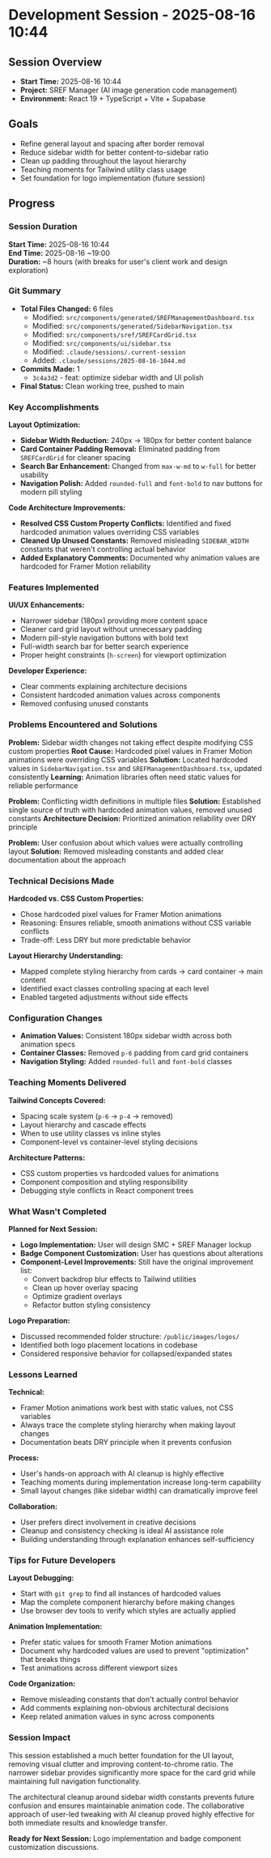 # Development Session - 2025-08-16 10:44

## Session Overview

- **Start Time:** 2025-08-16 10:44
- **Project:** SREF Manager (AI image generation code management)
- **Environment:** React 19 + TypeScript + Vite + Supabase

## Goals

- Refine general layout and spacing after border removal
- Reduce sidebar width for better content-to-sidebar ratio
- Clean up padding throughout the layout hierarchy
- Teaching moments for Tailwind utility class usage
- Set foundation for logo implementation (future session)

## Progress

### Session Duration

**Start Time:** 2025-08-16 10:44  
**End Time:** 2025-08-16 ~19:00  
**Duration:** ~8 hours (with breaks for user's client work and design exploration)

### Git Summary

- **Total Files Changed:** 6 files
  - Modified: `src/components/generated/SREFManagementDashboard.tsx`
  - Modified: `src/components/generated/SidebarNavigation.tsx`
  - Modified: `src/components/sref/SREFCardGrid.tsx`
  - Modified: `src/components/ui/sidebar.tsx`
  - Modified: `.claude/sessions/.current-session`
  - Added: `.claude/sessions/2025-08-16-1044.md`
- **Commits Made:** 1
  - `3c4a3d2` - feat: optimize sidebar width and UI polish
- **Final Status:** Clean working tree, pushed to main

### Key Accomplishments

**Layout Optimization:**

- **Sidebar Width Reduction:** 240px → 180px for better content balance
- **Card Container Padding Removal:** Eliminated padding from `SREFCardGrid` for cleaner spacing
- **Search Bar Enhancement:** Changed from `max-w-md` to `w-full` for better usability
- **Navigation Polish:** Added `rounded-full` and `font-bold` to nav buttons for modern pill styling

**Code Architecture Improvements:**

- **Resolved CSS Custom Property Conflicts:** Identified and fixed hardcoded animation values overriding CSS variables
- **Cleaned Up Unused Constants:** Removed misleading `SIDEBAR_WIDTH` constants that weren't controlling actual behavior
- **Added Explanatory Comments:** Documented why animation values are hardcoded for Framer Motion reliability

### Features Implemented

**UI/UX Enhancements:**

- Narrower sidebar (180px) providing more content space
- Cleaner card grid layout without unnecessary padding
- Modern pill-style navigation buttons with bold text
- Full-width search bar for better search experience
- Proper height constraints (`h-screen`) for viewport optimization

**Developer Experience:**

- Clear comments explaining architecture decisions
- Consistent hardcoded animation values across components
- Removed confusing unused constants

### Problems Encountered and Solutions

**Problem:** Sidebar width changes not taking effect despite modifying CSS custom properties
**Root Cause:** Hardcoded pixel values in Framer Motion animations were overriding CSS variables
**Solution:** Located hardcoded values in `SidebarNavigation.tsx` and `SREFManagementDashboard.tsx`, updated consistently
**Learning:** Animation libraries often need static values for reliable performance

**Problem:** Conflicting width definitions in multiple files
**Solution:** Established single source of truth with hardcoded animation values, removed unused constants
**Architecture Decision:** Prioritized animation reliability over DRY principle

**Problem:** User confusion about which values were actually controlling layout
**Solution:** Removed misleading constants and added clear documentation about the approach

### Technical Decisions Made

**Hardcoded vs. CSS Custom Properties:**

- Chose hardcoded pixel values for Framer Motion animations
- Reasoning: Ensures reliable, smooth animations without CSS variable conflicts
- Trade-off: Less DRY but more predictable behavior

**Layout Hierarchy Understanding:**

- Mapped complete styling hierarchy from cards → card container → main content
- Identified exact classes controlling spacing at each level
- Enabled targeted adjustments without side effects

### Configuration Changes

- **Animation Values:** Consistent 180px sidebar width across both animation specs
- **Container Classes:** Removed `p-6` padding from card grid containers
- **Navigation Styling:** Added `rounded-full` and `font-bold` classes

### Teaching Moments Delivered

**Tailwind Concepts Covered:**

- Spacing scale system (`p-6` → `p-4` → removed)
- Layout hierarchy and cascade effects
- When to use utility classes vs inline styles
- Component-level vs container-level styling decisions

**Architecture Patterns:**

- CSS custom properties vs hardcoded values for animations
- Component composition and styling responsibility
- Debugging style conflicts in React component trees

### What Wasn't Completed

**Planned for Next Session:**

- **Logo Implementation:** User will design SMC + SREF Manager lockup
- **Badge Component Customization:** User has questions about alterations
- **Component-Level Improvements:** Still have the original improvement list:
  - Convert backdrop blur effects to Tailwind utilities
  - Clean up hover overlay spacing
  - Optimize gradient overlays
  - Refactor button styling consistency

**Logo Preparation:**

- Discussed recommended folder structure: `/public/images/logos/`
- Identified both logo placement locations in codebase
- Considered responsive behavior for collapsed/expanded states

### Lessons Learned

**Technical:**

- Framer Motion animations work best with static values, not CSS variables
- Always trace the complete styling hierarchy when making layout changes
- Documentation beats DRY principle when it prevents confusion

**Process:**

- User's hands-on approach with AI cleanup is highly effective
- Teaching moments during implementation increase long-term capability
- Small layout changes (like sidebar width) can dramatically improve feel

**Collaboration:**

- User prefers direct involvement in creative decisions
- Cleanup and consistency checking is ideal AI assistance role
- Building understanding through explanation enhances self-sufficiency

### Tips for Future Developers

**Layout Debugging:**

- Start with `git grep` to find all instances of hardcoded values
- Map the complete component hierarchy before making changes
- Use browser dev tools to verify which styles are actually applied

**Animation Implementation:**

- Prefer static values for smooth Framer Motion animations
- Document why hardcoded values are used to prevent "optimization" that breaks things
- Test animations across different viewport sizes

**Code Organization:**

- Remove misleading constants that don't actually control behavior
- Add comments explaining non-obvious architectural decisions
- Keep related animation values in sync across components

### Session Impact

This session established a much better foundation for the UI layout, removing visual clutter and improving content-to-chrome ratio. The narrower sidebar provides significantly more space for the card grid while maintaining full navigation functionality.

The architectural cleanup around sidebar width constants prevents future confusion and ensures maintainable animation code. The collaborative approach of user-led tweaking with AI cleanup proved highly effective for both immediate results and knowledge transfer.

**Ready for Next Session:** Logo implementation and badge component customization discussions.
